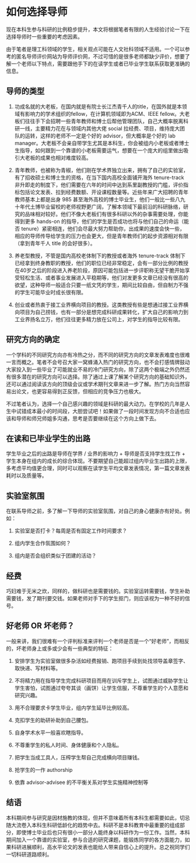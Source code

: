 # 如何选择导师

现在本科生参与科研的比例稳步提升，本文将根据笔者有限的人生经验讨论一下在选择导师时一些重要的考虑因素。

由于笔者是理工科领域的学生，相关观点可能在人文社科领域不适用。一个可以参考的匿名导师评价网站为导师评价网，不过可惜的是很多老师都缺少评价，想要了解一个老师以下特点，需要跟他手下的在读学生或者已毕业学生联系获取更准确的信息。

## 导师的类型

1. 功成名就的大老板，在国内就是有院士长江杰青千人的title，在国外就是本领域有影响力的学术组织的fellow，在计算机领域即为ACM、IEEE fellow。大老板们往往手下会招聘一些青年教师和博士后帮他管理团队，自己大概率脱离科研一线，主要精力花在与领域内其他大佬 social 拉经费、项目，维持庞大团队的运转，这样的老师不一定是个好的 advisor，但大概率是个好的 lab manager。大老板不会亲自带学生尤其是本科生，你会被组内小老板或者博士生指导，如何跟到一个靠谱的小老板需要运气，想要在一个庞大的组里做出吸引大老板的成果也相对难度较高。

2. 青年教师，也被称为青椒，他们刚在学术界独立出来，拥有了自己的实验室，有了招收硕士和博士生的资格，在当下国内高校全面铺开海外 tenure-track 非升即走的制度下，他们需要在六年的时间中达到系里副教授的门槛，评价指标包括论文发表、拉到经费数额、开设课程数量等。近些年来广大招聘的青年教师基本上都是出身 985 甚至海外高校的博士毕业生，他们一般比一些八九十年代土博毕业留校的老师视野更广阔，了解本领域下最前沿的科研脉络，研究的品味相对较好。他们不像大老板们有很多科研以外的杂事需要处理，你能得到更多 hands-on 的指导，他们的学生是否成功也将与他们自己的命运（能否 tenure）紧密相连，他们会尽最大努力帮助你，出成果的速度会快一些，相应的导师传导给学生的压力也会更大，但是青年教师们的起步资源相对有限（拿到青年千人 title 的会好很多）。

3. 养老型教授，不管是国内高校老体制下的教授或者海外 tenure-track 体制下已经拿到终身教职的教授，他们的职位已经非常稳定，会有一部分比例的教授在40岁之后的阶段进入养老阶段，原因可能包括进一步评职称无望干脆开始享受轻松生活、或者事业发展进入平稳期等，他们对发更多文章已经没有很高的欲望，这种导师一般适合只要一纸文凭的学生，期间比较自由，但自制力不强的学生可能毕业时成长很有限。

4. 创业或者热衷于接工业界横向项目的教授。这类教授有些是想通过接工业界横向项目为自己捞钱，也有一部分是想完成科研成果转化，扩大自己的影响力到工业界扬名立万，他们往往更多精力放在公司上，对学生的指导比较有限。

## 研究方向的确定

一个学科的不同研究方向亦有冷热之分，而不同的研究方向的文章发表难度也很难一言而概之。笔者不会号召大家一窝蜂涌入热门的研究方向，也不会打感情牌鼓动大家投入到一些毕业了可能就业不易的冷门研究方向，除了这两个极端之外仍然还有很多潜在的研究方向可以选择。除了通过上课了解某个研究方向的基础知识外，还可以通过阅读该方向的顶级会议或学术期刊文章来进一步了解。热门方向当然容易出论文，也更容易得到正反馈，但相应的竞争压力也极大。

不过笔者认为，选择一个自己感兴趣的领域是科研的最大动力。在学校的几年是人生中试错成本最小的时间段，大胆尝试吧！如果做了一段时间发现方向不合适也应该和导师和师兄师姐多沟通，思考是否要继续在这个方向上做下去。

## 在读和已毕业学生的出路

学生毕业之后的出路是导师在学界 / 业界的影响力 + 导师是否支持学生找工作 + 学生本身在组内的成长的综合体现。不要期望自己能超过组内毕业生出路的上限，多考虑平均值更合理，同时可以观察在读学生平均文章发表情况，第一篇文章发表耗时以及质量等。

## 实验室氛围

在联系导师之前，多了解一下导师的实验室氛围，对自己的身心健康亦有好处。例如：

1. 实验室是否打卡？每周是否有固定工作时间要求？

2. 组内学生合作氛围如何？

3. 组内是否会组织类似于团建的活动？

## 经费

巧妇难于无米之炊，同样的，做科研也是需要钱的。实验室运转需要钱，学生补助需要钱，发了期刊要交钱。如果老师对手下的学生抠门，则应该视为一种不好的信号。

## 好老师 OR 坏老师？

一般来讲，我们很难有一个评判标准来评判一个老师是否是一个“好老师”，而相反的，坏老师身上或多或少会有一些典型的特征：

1. 安排学生为实验室做很多杂活如经费报销、跑项目手续到处找领导盖章签字、取快递、写材料等。

2. 不将精力用在指导学生完成科研项目而用在训斥学生上，试图通过威胁学生让学生害怕，试图通过夸夸其谈（画饼）让学生信服，不尊重学生的个人意愿和研究兴趣。

3. 用不合理要求卡学生毕业，组内学生延毕比例较高。

4. 克扣学生的助研补助到自己腰包。

5. 自身学术水平一般喜欢瞎指导。

6. 不尊重学生的私人时间、身体健康和个人隐私。

7. 把学生当成工具人，压榨学生帮自己完成横向项目赚钱。

8. 抢学生的一作 authorship

9. 依靠 advisor-advisee 的不平衡关系对学生实施精神控制等

## 结语

本科期间参与研究是因材施教的体现，但并不意味着所有本科生都需要如此，切忌随大流卷入本科生科研低龄化的趋势中去。科研不是本科教育中最重要的组成部分，即使博士毕业后也只有很小一部分人能终身以科研作为一份工作。当然，本科期间加入一个靠谱的实验室，参与合适的研究课题，能锻炼同学的各方面能力，如果科研进展顺利，高水平论文的发表也能给人带来自信心上的提升。总之祝同学们一切科研道路顺利。